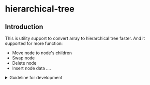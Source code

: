 # hierarchical-tree
## Introduction
This is utility support to convert array to hierarchical tree faster.
And it supported for more function:
- Move node to node's children
- Swap node
- Delete node
- Insert node data
....
<details>
<summary>Guideline for development</summary>
This project was created using `bun init` in bun v1.0.15.

If you not install bun, do it first (macOs/Linux):
With curl
```bash
curl -fsSL https://bun.sh/install | bash -s "bun-v1.0.15"
```
Or with npm
```bash
npm install -g bun@v1.0.15
```

Command line for dev:
```bash
bun install         # for installation
bun run dev         # for run start project in local
bun run test        # for run test case of this module
bun run bundle      # for bundle this module to publish npm
```
</details>